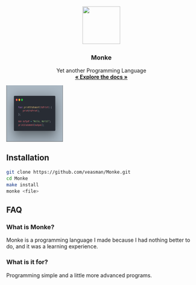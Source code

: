 <br />
<p align="center">
  <a href="https://github.com/veasman/Monke">
    <img src="https://emojipedia-us.s3.dualstack.us-west-1.amazonaws.com/thumbs/120/twitter/282/monkey_1f412.png" width="100" height="100">
  </a>

  <h3 align="center">Monke</h3>

  <p align="center">
    Yet another Programming Language
    <br />
    <a href="https://monke.readthedocs.io"><strong>« Explore the docs »</strong></a>
  </p>
</p>

<img src="./res/monke.png" width="150" height="150" align="center">

## Installation
```bash
git clone https://github.com/veasman/Monke.git
cd Monke
make install
monke <file>
```

## FAQ

### What is Monke?
Monke is a programming language I made because I had nothing better to do, and it was a learning experience.

### What is it for?
Programming simple and a little more advanced programs.

